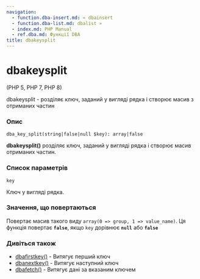 ```yaml
---
navigation:
  - function.dba-insert.md: « dbainsert
  - function.dba-list.md: dbalist »
  - index.md: PHP Manual
  - ref.dba.md: Функції DBA
title: dbakeysplit
---
```

# dbakeysplit

(PHP 5, PHP 7, PHP 8)

dbakeysplit - розділяє ключ, заданий у вигляді рядка і створює масив з отриманих частин

### Опис

```methodsynopsis
dba_key_split(string|false|null $key): array|false
```

**dbakeysplit()** розділяє ключ, заданий у вигляді рядка і створює масив отриманих частин.

### Список параметрів

`key`

Ключ у вигляді рядка.

### Значення, що повертаються

Повертає масив такого виду `array(0 => group, 1 => value_name)`. Ця функція повертає **`false`**, якщо `key` дорівнює **`null`** або **`false`**

### Дивіться також

-   [dbafirstkey()](function.dba-firstkey.md) - Витягує перший ключ
-   [dbanextkey()](function.dba-nextkey.md) - Витягує наступний ключ
-   [dbafetch()](function.dba-fetch.md) - Витягує дані за вказаним ключем
